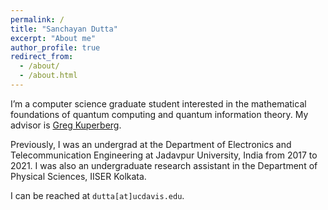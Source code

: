 ```yaml
---
permalink: /
title: "Sanchayan Dutta"
excerpt: "About me"
author_profile: true
redirect_from: 
  - /about/
  - /about.html
---
```


I’m a computer science graduate student interested in the mathematical foundations of quantum computing and quantum information theory. My advisor is <a href="https://www.math.ucdavis.edu/~greg/" target="_blank">Greg Kuperberg</a>.

Previously, I was an undergrad at the Department of Electronics and Telecommunication Engineering at Jadavpur University, India from 2017 to 2021. I was also an undergraduate research assistant in the Department of Physical Sciences, IISER Kolkata.

I can be reached at `dutta[at]ucdavis.edu`.
